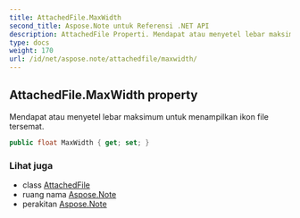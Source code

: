 ```yaml
---
title: AttachedFile.MaxWidth
second_title: Aspose.Note untuk Referensi .NET API
description: AttachedFile Properti. Mendapat atau menyetel lebar maksimum untuk menampilkan ikon file tersemat.
type: docs
weight: 170
url: /id/net/aspose.note/attachedfile/maxwidth/
---
```

## AttachedFile.MaxWidth property

Mendapat atau menyetel lebar maksimum untuk menampilkan ikon file tersemat.

```csharp
public float MaxWidth { get; set; }
```

### Lihat juga

* class [AttachedFile](../)
* ruang nama [Aspose.Note](../../attachedfile/)
* perakitan [Aspose.Note](../../../)


